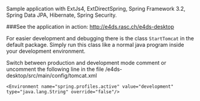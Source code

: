 Sample application with ExtJs4, ExtDirectSpring, Spring Framework 3.2, Spring Data JPA, Hibernate, Spring Security.

###See the application in action: http://e4ds.rasc.ch/e4ds-desktop


For easier development and debugging there is the class `StartTomcat` in the default package. Simply run this class like a normal java program inside
your development environment. 


Switch between production and development mode comment or uncomment the following line in the file /e4ds-desktop/src/main/config/tomcat.xml 
```
<Environment name="spring.profiles.active" value="development" type="java.lang.String" override="false"/>
```
